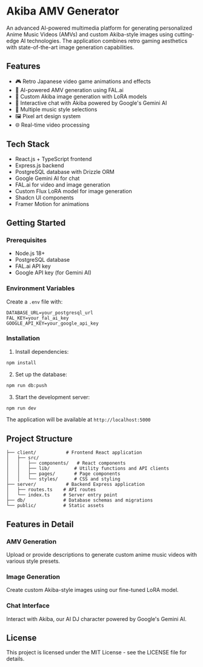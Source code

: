 # Akiba AMV Generator

An advanced AI-powered multimedia platform for generating personalized Anime Music Videos (AMVs) and custom Akiba-style images using cutting-edge AI technologies. The application combines retro gaming aesthetics with state-of-the-art image generation capabilities.

## Features

- 🎮 Retro Japanese video game animations and effects
- 🎵 AI-powered AMV generation using FAL.ai
- 🎨 Custom Akiba image generation with LoRA models
- 💬 Interactive chat with Akiba powered by Google's Gemini AI
- 🎼 Multiple music style selections
- 🖼️ Pixel art design system
- 🌐 Real-time video processing

## Tech Stack

- React.js + TypeScript frontend
- Express.js backend
- PostgreSQL database with Drizzle ORM
- Google Gemini AI for chat
- FAL.ai for video and image generation
- Custom Flux LoRA model for image generation
- Shadcn UI components
- Framer Motion for animations

## Getting Started

### Prerequisites

- Node.js 18+
- PostgreSQL database
- FAL.ai API key
- Google API key (for Gemini AI)

### Environment Variables

Create a `.env` file with:

```env
DATABASE_URL=your_postgresql_url
FAL_KEY=your_fal_ai_key
GOOGLE_API_KEY=your_google_api_key
```

### Installation

1. Install dependencies:
```bash
npm install
```

2. Set up the database:
```bash
npm run db:push
```

3. Start the development server:
```bash
npm run dev
```

The application will be available at `http://localhost:5000`

## Project Structure

```
├── client/           # Frontend React application
│   ├── src/
│   │   ├── components/   # React components
│   │   ├── lib/         # Utility functions and API clients
│   │   ├── pages/       # Page components
│   │   └── styles/      # CSS and styling
├── server/           # Backend Express application
│   ├── routes.ts    # API routes
│   └── index.ts     # Server entry point
├── db/              # Database schemas and migrations
└── public/          # Static assets
```

## Features in Detail

### AMV Generation
Upload or provide descriptions to generate custom anime music videos with various style presets.

### Image Generation
Create custom Akiba-style images using our fine-tuned LoRA model.

### Chat Interface
Interact with Akiba, our AI DJ character powered by Google's Gemini AI.

## License

This project is licensed under the MIT License - see the LICENSE file for details.
